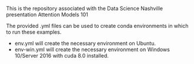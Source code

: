 This is the repository associated with the Data Science Nashville presentation Attention Models 101

The provided .yml files can be used to create conda environments in which to run these examples.
- env.yml will create the necessary environment on Ubuntu.
- env-win.yml will create the necessary environment on Windows 10/Server 2016 with cuda 8.0 installed.